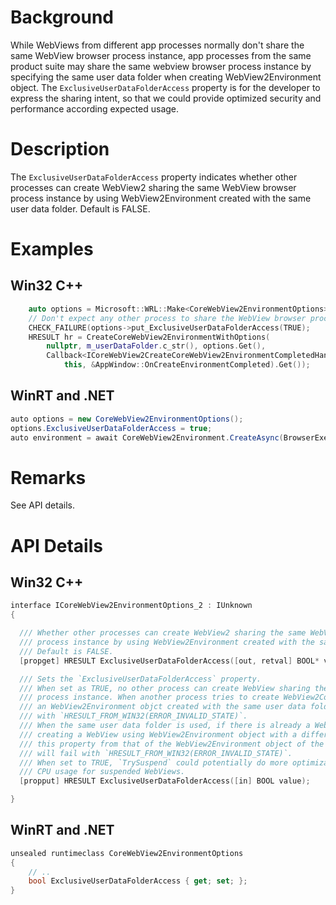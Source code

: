 # Background
While WebViews from different app processes normally don't share the same WebView browser process instance, app processes from the same product suite may share the same webview browser process
instance by specifying the same user data folder when creating WebView2Environment object.
The `ExclusiveUserDataFolderAccess` property is for the developer to express the sharing intent, so that we could provide optimized security and performance according expected usage.

# Description
The `ExclusiveUserDataFolderAccess` property indicates whether other processes can create WebView2 sharing the same WebView browser process instance by using WebView2Environment created with the same user data folder.
Default is FALSE.

# Examples
## Win32 C++
```cpp
    auto options = Microsoft::WRL::Make<CoreWebView2EnvironmentOptions>();
    // Don't expect any other process to share the WebView browser process instance.
    CHECK_FAILURE(options->put_ExclusiveUserDataFolderAccess(TRUE);
    HRESULT hr = CreateCoreWebView2EnvironmentWithOptions(
        nullptr, m_userDataFolder.c_str(), options.Get(),
        Callback<ICoreWebView2CreateCoreWebView2EnvironmentCompletedHandler>(
            this, &AppWindow::OnCreateEnvironmentCompleted).Get());
```
## WinRT and .NET
```c#
auto options = new CoreWebView2EnvironmentOptions();
options.ExclusiveUserDataFolderAccess = true;
auto environment = await CoreWebView2Environment.CreateAsync(BrowserExecutableFolder, UserDataFolder, options);
```

# Remarks
See API details.

# API Details
## Win32 C++
```cpp
interface ICoreWebView2EnvironmentOptions_2 : IUnknown
{

  /// Whether other processes can create WebView2 sharing the same WebView browser
  /// process instance by using WebView2Environment created with the same user data folder.
  /// Default is FALSE.
  [propget] HRESULT ExclusiveUserDataFolderAccess([out, retval] BOOL* value);

  /// Sets the `ExclusiveUserDataFolderAccess` property.
  /// When set as TRUE, no other process can create WebView sharing the same browser
  /// process instance. When another process tries to create WebView2Controller from
  /// an WebView2Environment objct created with the same user data folder, it will fail
  /// with `HRESULT_FROM_WIN32(ERROR_INVALID_STATE)`.
  /// When the same user data folder is used, if there is already a WebView running,
  /// creating a WebView using WebView2Environment object with a different value for
  /// this property from that of the WebView2Environment object of the existing WebView
  /// will fail with `HRESULT_FROM_WIN32(ERROR_INVALID_STATE)`.
  /// When set to TRUE, `TrySuspend` could potentially do more optimization on reducing
  /// CPU usage for suspended WebViews.
  [propput] HRESULT ExclusiveUserDataFolderAccess([in] BOOL value);

}

```
## WinRT and .NET
```c#
unsealed runtimeclass CoreWebView2EnvironmentOptions
{
    // ..
    bool ExclusiveUserDataFolderAccess { get; set; };
}
```
